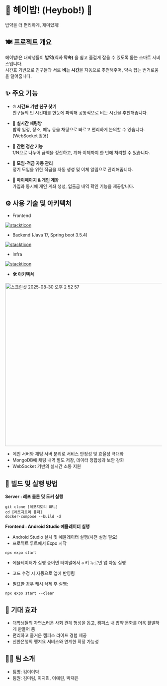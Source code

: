# 🌟 헤이밥! (Heybob!) 🌟
밥약을 더 편리하게, 재미있게!

## 🍽️ 프로젝트 개요  
헤이밥!은 대학생들이 **밥약(식사 약속)** 을 쉽고 즐겁게 잡을 수 있도록 돕는 스마트 서비스입니다.  
시간표 기반으로 친구들과 서로 **비는 시간**을 자동으로 추천해주어, 약속 잡는 번거로움을 덜어줍니다.


## ✨ 주요 기능  

- ⏰ **시간표 기반 친구 찾기**  
  친구들의 빈 시간대를 한눈에 파악해 공통적으로 비는 시간을 추천해줍니다.

- 💬 **실시간 채팅방**  
  밥약 일정, 장소, 메뉴 등을 채팅으로 빠르고 편리하게 논의할 수 있습니다. (WebSocket 활용)

- 💸 **간편 정산 기능**  
  1/N으로 나누어 금액을 정산하고, 계좌 이체까지 한 번에 처리할 수 있습니다.

- 🏦 **모임-적금 자동 관리**  
  정기 모임을 위한 적금을 자동 생성 및 이체 알림으로 관리해줍니다.

- 👤 **마이페이지 & 개인 계좌**  
  가입과 동시에 개인 계좌 생성, 입출금 내역 확인 기능을 제공합니다.

## ⚙️ 사용 기술 및 아키텍처  
- Frontend
  
[![stackticon](https://firebasestorage.googleapis.com/v0/b/stackticon-81399.appspot.com/o/images%2F1756533792002?alt=media&token=89369591-caa6-4ad1-8d5d-fe7f4bdc145f)](https://github.com/msdio/stackticon)
- Backend (Java 17, Spring boot 3.5.4)

[![stackticon](https://firebasestorage.googleapis.com/v0/b/stackticon-81399.appspot.com/o/images%2F1756534714859?alt=media&token=0039fc6a-b8f0-4549-838e-dda1c1531406)](https://github.com/msdio/stackticon)

- Infra

[![stackticon](https://firebasestorage.googleapis.com/v0/b/stackticon-81399.appspot.com/o/images%2F1756534122157?alt=media&token=75fa41f8-5b0d-4bff-a58c-3cddf0cabaf2)](https://github.com/msdio/stackticon)

- **🛠️ 아키텍쳐**

<img width="809" height="523" alt="스크린샷 2025-08-30 오후 2 52 57" src="https://github.com/user-attachments/assets/7609a1a9-511f-43d1-aca8-1a9d16df878a" />

- 메인 서버와 채팅 서버 분리로 서비스 안정성 및 효율성 극대화  
- MongoDB에 채팅 내역 별도 저장, 데이터 정합성과 보안 강화  
- WebSocket 기반의 실시간 소통 지원

## 🔨 빌드 및 실행 방법

**Server : 레포 클론 및 도커 실행**
```
git clone [레포지토리 URL]
cd [레포지토리 폴더]
docker-compose --build -d
```

**Frontend : Android Studio 에뮬레이터 실행**

- Android Studio 설치 및 에뮬레이터 실행(사전 설정 필요)  
- 프로젝트 루트에서 Expo 시작  
```
npx expo start
```

- 에뮬레이터가 실행 중이면 터미널에서 `a` 키 누르면 앱 자동 실행  
- 코드 수정 시 자동으로 앱에 반영됨  

- 필요한 경우 캐시 삭제 후 실행:  
```
npx expo start --clear
```

## 🎯 기대 효과  

- 대학생들의 자연스러운 사회 관계 형성을 돕고, 캠퍼스 내 밥약 문화를 더욱 활발하게 만들어 줌
- 편리하고 즐거운 캠퍼스 라이프 경험 제공
- 신한은행의 땡겨요 서비스와 연계한 확장 가능성

## 🐻‍❄️ 팀 소개
- 팀명: 김이이박  
- 팀원: 김미림, 이지민, 이예린, 박재은  
